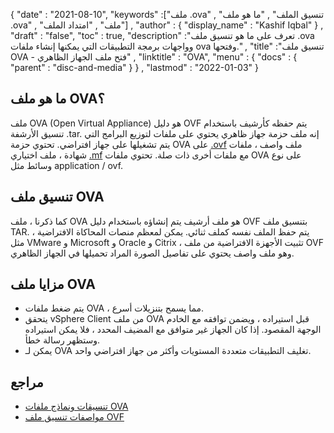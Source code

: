 {
  "date" : "2021-08-10",
  "keywords" :["ملف .ova" , "تنسيق الملف" , "ما هو ملف .ova" , "ملف" , "امتداد الملف"] ,
  "author" : {
    "display_name" : "Kashif Iqbal"
} ,
  "draft" : "false",
   "toc" : true,
  "description" :"تعرف على ما هو تنسيق ملف .ova وواجهات برمجة التطبيقات التي يمكنها إنشاء ملفات ova وفتحها." ,
  "title" :"تنسيق ملف OVA - فتح ملف الجهاز الظاهري" ,
  "linktitle" : "OVA",
  "menu" : {
    "docs" : {
      "parent" : "disc-and-media"
}
} ,
  "lastmod" : "2022-01-03"
}

## ما هو ملف OVA؟

ملف OVA (Open Virtual Appliance) هو دليل OVF يتم حفظه كأرشيف باستخدام تنسيق الأرشفة .tar. إنه ملف حزمة جهاز ظاهري يحتوي على ملفات لتوزيع البرامج التي يتم تشغيلها على جهاز افتراضي. تحتوي حزمة OVA على [.ovf](/ar/disc-and-media/ovf/) ملف واصف ، ملفات شهادة ، ملف اختياري [.mf](/ar/programming/mf/) مع ملفات أخرى ذات صلة. تحتوي ملفات OVA على نوع وسائط مثل application / ovf.

## تنسيق ملف OVA

كما ذكرنا ، ملف OVA هو ملف أرشيف يتم إنشاؤه باستخدام دليل OVF بتنسيق ملف TAR. يتم حفظ الملف نفسه كملف ثنائي. يمكن لمعظم منصات المحاكاة الافتراضية ، مثل VMware و Microsoft و Oracle و Citrix ، تثبيت الأجهزة الافتراضية من ملف OVF وهو ملف واصف يحتوي على تفاصيل الصورة المراد تحميلها في الجهاز الظاهري.

## مزايا ملف OVA

* يتم ضغط ملفات OVA ، مما يسمح بتنزيلات أسرع.
* يتحقق vSphere Client من ملف OVA قبل استيراده ، ويضمن توافقه مع الخادم الوجهة المقصود. إذا كان الجهاز غير متوافق مع المضيف المحدد ، فلا يمكن استيراده وستظهر رسالة خطأ.
* يمكن لـ OVA تغليف التطبيقات متعددة المستويات وأكثر من جهاز افتراضي واحد.

## مراجع

* [تنسيقات ونماذج ملفات OVA](https://docs.vmware.com/en/VMware-vSphere/7.0/com.vmware.vsphere.vm_admin.doc/GUID-AE61948B-C2EE-436E-BAFB-3C7209088552.html )
* [مواصفات تنسيق ملف OVF](https://products.conholdate.app/viewer/view/3XKCLQbwAw/open-virtualization-format-specification-dsp0243_1-1-0.pdf)

